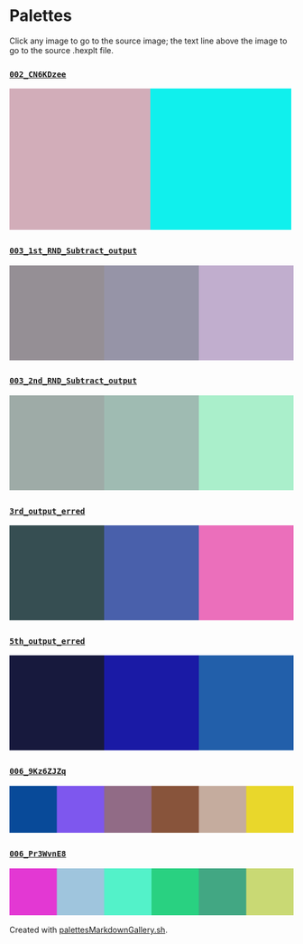 # Palettes

Click any image to go to the source image; the text line above the image to go to the source .hexplt file.

### [`002_CN6KDzee`](002_CN6KDzee.hexplt)

[ ![002_CN6KDzee.png](002_CN6KDzee.png) ](002_CN6KDzee.png)

### [`003_1st_RND_Subtract_output`](003_1st_RND_Subtract_output.hexplt)

[ ![003_1st_RND_Subtract_output.png](003_1st_RND_Subtract_output.png) ](003_1st_RND_Subtract_output.png)

### [`003_2nd_RND_Subtract_output`](003_2nd_RND_Subtract_output.hexplt)

[ ![003_2nd_RND_Subtract_output.png](003_2nd_RND_Subtract_output.png) ](003_2nd_RND_Subtract_output.png)

### [`3rd_output_erred`](3rd_output_erred.hexplt)

[ ![3rd_output_erred.png](3rd_output_erred.png) ](3rd_output_erred.png)

### [`5th_output_erred`](5th_output_erred.hexplt)

[ ![5th_output_erred.png](5th_output_erred.png) ](5th_output_erred.png)

### [`006_9Kz6ZJZq`](006_9Kz6ZJZq.hexplt)

[ ![006_9Kz6ZJZq.png](006_9Kz6ZJZq.png) ](006_9Kz6ZJZq.png)

### [`006_Pr3WvnE8`](006_Pr3WvnE8.hexplt)

[ ![006_Pr3WvnE8.png](006_Pr3WvnE8.png) ](006_Pr3WvnE8.png)

Created with [palettesMarkdownGallery.sh](https://github.com/earthbound19/_ebDev/blob/master/scripts/imgAndVideo/palettesMarkdownGallery.sh).
